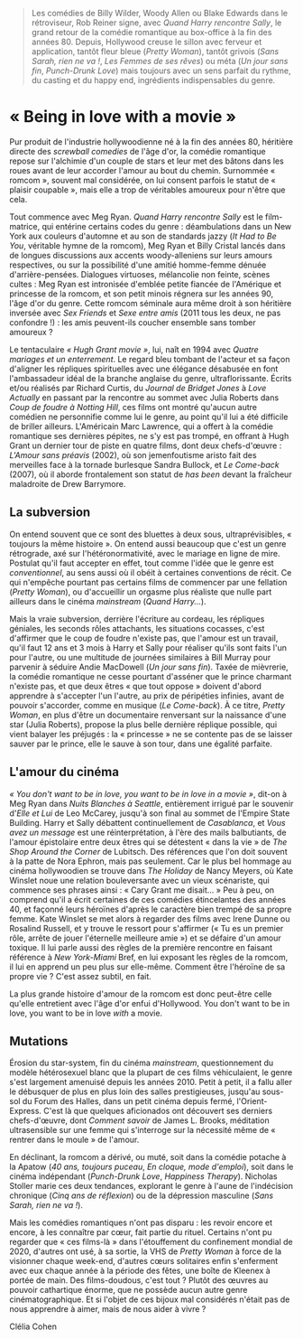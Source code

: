 > Les comédies de Billy Wilder, Woody Allen ou Blake Edwards dans le rétroviseur, Rob Reiner signe, avec _Quand Harry rencontre Sally_, le grand retour de la comédie romantique au box-office à la fin des années 80. Depuis, Hollywood creuse le sillon avec ferveur et application, tantôt fleur bleue (_Pretty Woman_), tantôt grivois (_Sans Sarah, rien ne va !_, _Les Femmes de ses rêves_) ou méta (_Un jour sans fin_, _Punch-Drunk Love_) mais toujours avec un sens parfait du rythme, du casting et du happy end, ingrédients indispensables du genre.

# « Being in love with a movie »

Pur produit de l'industrie hollywoodienne né à la fin des années 80, héritière directe des _screwball comedies_ de l'âge d'or, la comédie romantique repose sur l'alchimie d'un couple de stars et leur met des bâtons dans les roues avant de leur accorder l'amour au bout du chemin. Surnommée « romcom », souvent mal considérée, on lui consent parfois le statut de « plaisir coupable », mais elle a trop de véritables amoureux pour n'être que cela.

Tout commence avec Meg Ryan. _Quand Harry rencontre Sally_ est le film-matrice, qui entérine certains codes du genre : déambulations dans un New York aux couleurs d'automne et au son de standards jazzy (_It Had to Be You_, véritable hymne de la romcom), Meg Ryan et Billy Cristal lancés dans de longues discussions aux accents woody-alleniens sur leurs amours respectives, ou sur la possibilité d'une amitié homme-femme dénuée d'arrière-pensées. Dialogues virtuoses, mélancolie non feinte, scènes cultes : Meg Ryan est intronisée d'emblée petite fiancée de l'Amérique et princesse de la romcom, et son petit minois régnera sur les années 90, l'âge d'or du genre. Cette romcom séminale aura même droit à son héritière inversée avec _Sex Friends_ et _Sexe entre amis_ (2011 tous les deux, ne pas confondre !) : les amis peuvent-ils coucher ensemble sans tomber amoureux ?

Le tentaculaire _« Hugh Grant movie »_, lui, naît en 1994 avec _Quatre mariages et un enterrement_. Le regard bleu tombant de l'acteur et sa façon d'aligner les répliques spirituelles avec une élégance désabusée en font l'ambassadeur idéal de la branche anglaise du genre, ultraflorissante. Écrits et/ou réalisés par Richard Curtis, du _Journal de Bridget Jones_ à _Love Actually_ en passant par la rencontre au sommet avec Julia Roberts dans _Coup de foudre à Notting Hill_, ces films ont montré qu'aucun autre comédien ne personnifie comme lui le genre, au point qu'il lui a été difficile de briller ailleurs. L'Américain Marc Lawrence, qui a offert à la comédie romantique ses dernières pépites, ne s'y est pas trompé, en offrant à Hugh Grant un dernier tour de piste en quatre films, dont deux chefs-d'œuvre : _L'Amour sans préavis_ (2002), où son jemenfoutisme aristo fait des merveilles face à la tornade burlesque Sandra Bullock, et _Le Come-back_ (2007), où il aborde frontalement son statut de _has been_ devant la fraîcheur maladroite de Drew Barrymore.

## La subversion

On entend souvent que ce sont des bluettes à deux sous, ultraprévisibles, « toujours la même histoire ». On entend aussi beaucoup que c'est un genre rétrograde, axé sur l'hétéronormativité, avec le mariage en ligne de mire. Postulat qu'il faut accepter en effet, tout comme l'idée que le genre est _conventionnel_, au sens aussi où il obéit à certaines conventions de récit. Ce qui n'empêche pourtant pas certains films de commencer par une fellation (_Pretty Woman_), ou d'accueillir un orgasme plus réaliste que nulle part ailleurs dans le cinéma _mainstream_ (_Quand Harry..._).

Mais la vraie subversion, derrière l'écriture au cordeau, les répliques géniales, les seconds rôles attachants, les situations cocasses, c'est d'affirmer que le coup de foudre n'existe pas, que l'amour est un travail, qu'il faut 12 ans et 3 mois à Harry et Sally pour réaliser qu'ils sont faits l'un pour l'autre, ou une multitude de journées similaires à Bill Murray pour parvenir à séduire Andie MacDowell (_Un jour sans fin_). Taxée de mièvrerie, la comédie romantique ne cesse pourtant d'asséner que le prince charmant n'existe pas, et que deux êtres « que tout oppose » doivent d'abord apprendre à s'accepter l'un l'autre, au prix de péripéties infinies, avant de pouvoir s'accorder, comme en musique (_Le Come-back_). À ce titre, _Pretty Woman_, en plus d'être un documentaire renversant sur la naissance d'une star (Julia Roberts), propose la plus belle dernière réplique possible, qui vient balayer les préjugés : la « princesse » ne se contente pas de se laisser sauver par le prince, elle le sauve à son tour, dans une égalité parfaite.

## L'amour du cinéma

_« You don't want to be in love, you want to be in love in a movie »_, dit-on à Meg Ryan dans _Nuits Blanches à Seattle_, entièrement irrigué par le souvenir d'_Elle et Lui_ de Leo McCarey, jusqu'à son final au sommet de l'Empire State Building. Harry et Sally débattent continuellement de _Casablanca_, et _Vous avez un message_ est une réinterprétation, à l'ère des mails balbutiants, de l'amour épistolaire entre deux êtres qui se détestent « dans la vie » de _The Shop Around the Corner_ de Lubitsch. Des références que l'on doit souvent à la patte de Nora Ephron, mais pas seulement. Car le plus bel hommage au cinéma hollywoodien se trouve dans _The Holiday_ de Nancy Meyers, où Kate Winslet noue une relation bouleversante avec un vieux scénariste, qui commence ses phrases ainsi : « Cary Grant me disait... » Peu à peu, on comprend qu'il a écrit certaines de ces comédies étincelantes des années 40, et façonné leurs héroïnes d'après le caractère bien trempé de sa propre femme. Kate Winslet se met alors à regarder des films avec Irene Dunne ou Rosalind Russell, et y trouve le ressort pour s'affirmer (« Tu es un premier rôle, arrête de jouer l'éternelle meilleure amie ») et se défaire d'un amour toxique. Il lui parle aussi des règles de la première rencontre en faisant référence à _New York-Miami_ Bref, en lui exposant les règles de la romcom, il lui en apprend un peu plus sur elle-même. Comment être l'héroïne de sa propre vie ? C'est assez subtil, en fait.

La plus grande histoire d'amour de la romcom est donc peut-être celle qu'elle entretient avec l'âge d'or enfui d'Hollywood. You don't want to be in love, you want to be in love _with_ a movie.

## Mutations

Érosion du star-system, fin du cinéma _mainstream_, questionnement du modèle hétérosexuel blanc que la plupart de ces films véhiculaient, le genre s'est largement amenuisé depuis les années 2010. Petit à petit, il a fallu aller le débusquer de plus en plus loin des salles prestigieuses, jusqu'au sous-sol du Forum des Halles, dans un petit cinéma depuis fermé, l'Orient-Express. C'est là que quelques aficionados ont découvert ses derniers chefs-d'œuvre, dont _Comment savoir_ de James L. Brooks, méditation ultrasensible sur une femme qui s'interroge sur la nécessité même de « rentrer dans le moule » de l'amour.

En déclinant, la romcom a dérivé, ou muté, soit dans la comédie potache à la Apatow (_40 ans, toujours puceau_, _En cloque, mode d'emploi_), soit dans le cinéma indépendant (_Punch-Drunk Love_, _Happiness Therapy_). Nicholas Stoller marie ces deux tendances, explorant le genre à l'aune de l'indécision chronique (_Cinq ans de réflexion_) ou de la dépression masculine (_Sans Sarah, rien ne va !_).

Mais les comédies romantiques n'ont pas disparu : les revoir encore et encore, à les connaître par cœur, fait partie du rituel. Certains n'ont pu regarder que « ces films-là » dans l'étouffement du confinement mondial de 2020, d'autres ont usé, à sa sortie, la VHS de _Pretty Woman_ à force de la visionner chaque week-end, d'autres cœurs solitaires enfin s'enferment avec eux chaque année à la période des fêtes, une boîte de Kleenex à portée de main. Des films-doudous, c'est tout ? Plutôt des œuvres au pouvoir cathartique énorme, que ne possède aucun autre genre cinématographique. Et si l'objet de ces bijoux mal considérés n'était pas de nous apprendre à aimer, mais de nous aider à vivre ?

<div class="author">Clélia Cohen</div>
